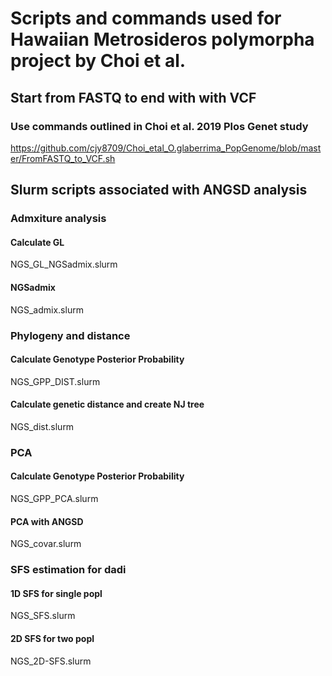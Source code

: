# Scripts and commands used for Hawaiian Metrosideros polymorpha project by Choi et al.

## Start from FASTQ to end with with VCF
### Use commands outlined in Choi et al. 2019 Plos Genet study
https://github.com/cjy8709/Choi_etal_O.glaberrima_PopGenome/blob/master/FromFASTQ_to_VCF.sh

## Slurm scripts associated with ANGSD analysis
### Admxiture analysis
#### Calculate GL
NGS_GL_NGSadmix.slurm

#### NGSadmix
NGS_admix.slurm

### Phylogeny and distance
#### Calculate Genotype Posterior Probability
NGS_GPP_DIST.slurm

#### Calculate genetic distance and create NJ tree
NGS_dist.slurm

### PCA
#### Calculate Genotype Posterior Probability
NGS_GPP_PCA.slurm

#### PCA with ANGSD
NGS_covar.slurm

### SFS estimation for dadi
#### 1D SFS for single popl
NGS_SFS.slurm

#### 2D SFS for two popl
NGS_2D-SFS.slurm
